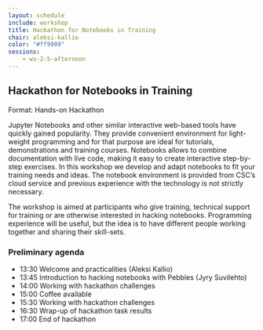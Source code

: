 ```yaml
---
layout: schedule
include: workshop
title: Hackathon for Notebooks in Training
chair: aleksi-kallio
color: "#ff9999"
sessions:
    - ws-2-5-afternoon
---
```


## Hackathon for Notebooks in Training

Format: Hands-on Hackathon

Jupyter Notebooks and other similar interactive web-based tools have quickly
gained popularity. They provide convenient environment for light-weight
programming and for that purpose are ideal for tutorials, demonstrations and
training courses. Notebooks allows to combine documentation with live code,
making it easy to create interactive step-by-step exercises. In this workshop we
develop and adapt notebooks to fit your training needs and ideas. The notebook
environment is provided from CSC’s cloud service and previous experience with
the technology is not strictly necessary.

The workshop is aimed at participants who give training, technical support for
training or are otherwise interested in hacking notebooks. Programming
experience will be useful, but the idea is to have different people working
together and sharing their skill-sets.

### Preliminary agenda

- 13:30 Welcome and practicalities (Aleksi Kallio)
- 13:45 Introduction to hacking notebooks with Pebbles (Jyry Suvilehto)
- 14:00 Working with hackathon challenges
- 15:00 Coffee available
- 15:30 Working with hackathon challenges 
- 16:30 Wrap-up of hackathon task results
- 17:00 End of hackathon
